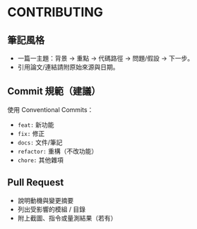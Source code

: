 # CONTRIBUTING

## 筆記風格
- 一篇一主題：背景 → 重點 → 代碼路徑 → 問題/假設 → 下一步。
- 引用論文/連結請附原始來源與日期。

## Commit 規範（建議）
使用 Conventional Commits：
- `feat:` 新功能
- `fix:` 修正
- `docs:` 文件/筆記
- `refactor:` 重構（不改功能）
- `chore:` 其他雜項

## Pull Request
- 說明動機與變更摘要
- 列出受影響的模組 / 目錄
- 附上截圖、指令或量測結果（若有）
